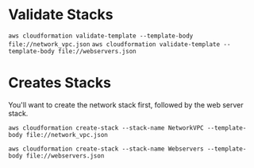 # Validate Stacks
`aws cloudformation validate-template --template-body file://network_vpc.json`
`aws cloudformation validate-template --template-body file://webservers.json`

# Creates Stacks
You'll want to create the network stack first, followed by the web server stack.

`aws cloudformation create-stack --stack-name NetworkVPC --template-body file://network_vpc.json`

`aws cloudformation create-stack --stack-name Webservers --template-body file://webservers.json`

